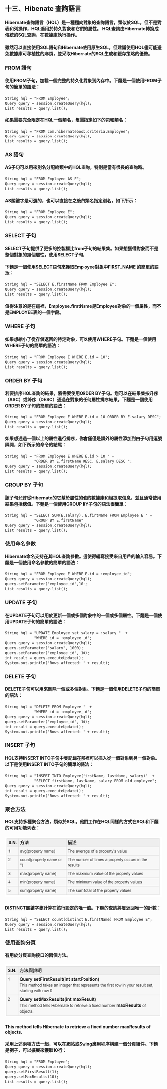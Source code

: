 ## 十三、Hibenate 查詢語言
#### Hibernate查詢語言（HQL）是一種麵向對象的查詢語言，類似於SQL，但不是對表和列操作，HQL適用於持久對象和它們的屬性。 HQL查詢由Hibernate轉換成傳統的SQL查詢，在數據庫執行操作。

#### 雖然可以直接使用SQL語句和Hibernate使用原生SQL，但建議使用HQL儘可能避免數據庫可移植性的麻煩，並采取Hibernate的SQL生成和緩存策略的優勢。

### FROM 語句
#### 使用FROM子句，加載一個完整的持久化對象到內存中。下麵是一個使用FROM子句的簡單的語法：

	String hql = "FROM Employee";
	Query query = session.createQuery(hql);
	List results = query.list();

#### 如果需要完全限定在HQL一個類名，隻需指定如下的包和類名：

	String hql = "FROM com.hibernatebook.criteria.Employee";
	Query query = session.createQuery(hql);
	List results = query.list();

### AS 語句
#### AS子句可以用來別名分配給類中的HQL查詢，特別是當有很長的查詢時。

	String hql = "FROM Employee AS E";
	Query query = session.createQuery(hql);
	List results = query.list();
	
#### AS關鍵字是可選的，也可以直接在之後的類名指定別名，如下所示：

	String hql = "FROM Employee E";
	Query query = session.createQuery(hql);
	List results = query.list();

### SELECT 子句
#### SELECT子句提供了更多的控製權比from子句的結果集。如果想獲得對象而不是整個對象的幾個屬性，使用SELECT子句。
#### 下麵是一個使用SELECT語句來獲取Employee對象中FIRST_NAME 的簡單的語法：

	String hql = "SELECT E.firstName FROM Employee E";
	Query query = session.createQuery(hql);
	List results = query.list();
	
#### 值得注意的是在這裡，Employee.firstName是Employee對象的一個屬性，而不是EMPLOYEE表的一個字段。

### WHERE 子句
#### 如果想縮小了從存儲返回的特定對象，可以使用WHERE子句。下麵是一個使用WHERE子句的簡單的語法：

	String hql = "FROM Employee E WHERE E.id = 10";
	Query query = session.createQuery(hql);
	List results = query.list();

### ORDER BY 子句
#### 若要排序HQL查詢的結果，將需要使用ORDER BY子句。您可以在結果集按升序（ASC）或降序（DESC）通過在對象的任何屬性排序結果。下麵是一個使用ORDER BY子句的簡單的語法：

	String hql = "FROM Employee E WHERE E.id > 10 ORDER BY E.salary DESC";
	Query query = session.createQuery(hql);
	List results = query.list();
#### 如果想通過一個以上的屬性進行排序，你會僅僅是額外的屬性添加到由子句用逗號隔開，如下所示的命令的結尾：

	String hql = "FROM Employee E WHERE E.id > 10 " +
				 "ORDER BY E.firstName DESC, E.salary DESC ";
	Query query = session.createQuery(hql);
	List results = query.list();

### GROUP BY 子句
#### 該子句允許從Hibernate的它基於屬性的值的數據庫和組提取信息，並且通常使用結果包括總值。下麵是一個使用GROUP BY子句的語法很簡單：

	String hql = "SELECT SUM(E.salary), E.firtName FROM Employee E " +
				 "GROUP BY E.firstName";
	Query query = session.createQuery(hql);
	List results = query.list();

### 使用命名參數
#### Hibernate命名支持在其HQL查詢參數。這使得編寫接受來自用戶的輸入容易。下麵是一個使用命名參數的簡單的語法：

	String hql = "FROM Employee E WHERE E.id = :employee_id";
	Query query = session.createQuery(hql);
	query.setParameter("employee_id",10);
	List results = query.list();

### UPDATE 子句
#### 在UPDATE子句可以用於更新一個或多個對象中的一個或多個屬性。下麵是一個使用UPDATE子句的簡單的語法：

	String hql = "UPDATE Employee set salary = :salary "  + 
				 "WHERE id = :employee_id";
	Query query = session.createQuery(hql);
	query.setParameter("salary", 1000);
	query.setParameter("employee_id", 10);
	int result = query.executeUpdate();
	System.out.println("Rows affected: " + result);

### DELETE 子句
#### DELETE子句可以用來刪除一個或多個對象。下麵是一個使用DELETE子句的簡單的語法：

	String hql = "DELETE FROM Employee "  + 
				 "WHERE id = :employee_id";
	Query query = session.createQuery(hql);
	query.setParameter("employee_id", 10);
	int result = query.executeUpdate();
	System.out.println("Rows affected: " + result);

### INSERT 子句
#### HQL支持INSERT INTO子句中隻記錄在那裡可以插入從一個對象到另一個對象。以下是使用INSERT INTO子句的簡單的語法：

	String hql = "INSERT INTO Employee(firstName, lastName, salary)"  + 
				 "SELECT firstName, lastName, salary FROM old_employee";
	Query query = session.createQuery(hql);
	int result = query.executeUpdate();
	System.out.println("Rows affected: " + result);

### 聚合方法
#### HQL支持多種聚合方法，類似於SQL。他們工作在HQL同樣的方式在SQL和下麵的可用功能列表：
<img src="../images/HQL_Group.jpg">

#### DISTINCT關鍵字隻計算在該行設定的唯一值。下麵的查詢將隻返回唯一的計數：

	String hql = "SELECT count(distinct E.firstName) FROM Employee E";
	Query query = session.createQuery(hql);
	List results = query.list();

### 使用查詢分頁
#### 有用於分頁查詢接口的兩個方法。
<img src="../images/HQL_Page.jpg">

#### This method tells Hibernate to retrieve a fixed number maxResults of objects.
#### 采用上述兩種方法一起，可以在網站或Swing應用程序構建一個分頁組件。下麵是例子，可以擴展來獲取10行：

	String hql = "FROM Employee";
	Query query = session.createQuery(hql);
	query.setFirstResult(1);
	query.setMaxResults(10);
	List results = query.list();
